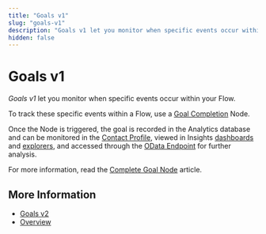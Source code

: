 ```yaml
---
title: "Goals v1"
slug: "goals-v1"
description: "Goals v1 let you monitor when specific events occur within your Flow."
hidden: false
---
```


# Goals v1

_Goals v1_ let you monitor when specific events occur within your Flow. 

To track these specific events within a Flow, use a [Goal Completion](../../build/node-reference/analytics/complete-goal.md) Node.

Once the Node is triggered,
the goal is recorded in the Analytics database and can be monitored in the [Contact Profile](../contact-profiles.md),
viewed in Insights [dashboards](../../../insights/dashboards/overview.md) and [explorers](../../../insights/explorers/transcript.md#session-transcript-details), and accessed through the [OData Endpoint](../odata.md) for further analysis.

For more information, read the [Complete Goal Node](../../../ai/build/node-reference/analytics/complete-goal.md) article.

## More Information

- [Goals v2](v2.md)
- [Overview](overview.md)